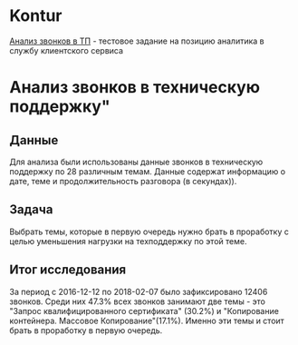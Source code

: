 # Kontur
[Анализ звонков в ТП](test_task_analyst_kontur.ipynb) - тестовое задание на позицию аналитика в службу клиентского сервиса
<br>
# Анализ звонков в техническую поддержку"

## Данные
Для анализа были использованы данные звонков в техническую поддержку по 28 различным темам. Данные содержат информацию о дате, теме и продолжительность разговора (в секундах)). 

## Задача
Выбрать темы, которые в первую очередь нужно брать в проработку с целью уменьшения нагрузки на техподдержку по этой теме.

## Итог исследования
За период с 2016-12-12 по 2018-02-07 было зафиксировано 12406 звонков. Среди них 47.3% всех звонков занимают две темы - это "Запрос квалифицированного сертификата" (30.2%) и "Копирование контейнера. Массовое Копирование"(17.1%). Именно эти темы и стоит брать в проработку в первую очередь. 


